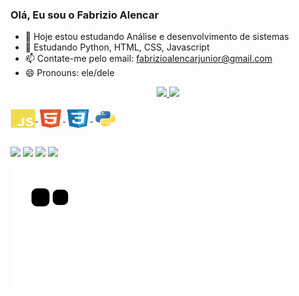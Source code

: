### Olá, Eu sou o Fabrizio Alencar

- 🔭 Hoje estou estudando Análise e desenvolvimento de sistemas
- 🌱 Estudando Python, HTML, CSS, Javascript
- 📫 Contate-me pelo email: fabrizioalencarjunior@gmail.com
- 😄 Pronouns: ele/dele
<div align="center">
  <a href="https://github.com/fabrizioalencardev">
  <img witdh="45%" src="https://github-readme-stats.vercel.app/api?username=fabrizioalencardev&show_icons=true&theme=dracula&include_all_commits=true&count_private=true"/>
  <img witdh="45%" src="https://github-readme-stats.vercel.app/api/top-langs/?username=fabrizioalencardev&layout=compact&langs_count=7&theme=dracula"/>
</div>

<div style="display: inline_block"><br>
  <img align="center" alt="Fabrizio-Js" height="30" width="40" src="https://raw.githubusercontent.com/devicons/devicon/master/icons/javascript/javascript-plain.svg">
  <img align="center" alt="Fabrizio-HTML" height="30" width="40" src="https://raw.githubusercontent.com/devicons/devicon/master/icons/html5/html5-original.svg">
  <img align="center" alt="Fabrizio-CSS" height="30" width="40" src="https://raw.githubusercontent.com/devicons/devicon/master/icons/css3/css3-original.svg">
  <img align="center" alt="Fabrizio-Python" height="30" width="40" src="https://raw.githubusercontent.com/devicons/devicon/master/icons/python/python-original.svg">
</div>

##

<div> 
  <a href="https://instagram.com/fabrizioalencar" target="_blank"><img src="https://img.shields.io/badge/-Instagram-%23E4405F?style=for-the-badge&logo=instagram&logoColor=white" target="_blank"></a>
 <a href="https://discord.gg/MwX5QxeR" target="_blank"><img src="https://img.shields.io/badge/Discord-7289DA?style=for-the-badge&logo=discord&logoColor=white" target="_blank"></a> 
  <a href = "mailto:fabrizioalencarjunior@gmail.com"><img src="https://img.shields.io/badge/-Gmail-%23333?style=for-the-badge&logo=gmail&logoColor=white" target="_blank"></a>
  <a href="https://www.linkedin.com/in/fabrizio-alencar-0aa916145/" target="_blank"><img src="https://img.shields.io/badge/-LinkedIn-%230077B5?style=for-the-badge&logo=linkedin&logoColor=white" target="_blank"></a> 
  
  ![Snake animation](https://github.com/fabrizioalencardev/fabrizioalencardev/blob/output/github-contribution-grid-snake.svg)
  
</div>
